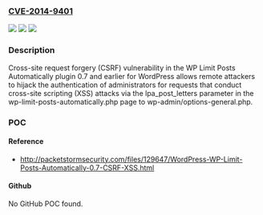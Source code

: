 ### [CVE-2014-9401](https://cve.mitre.org/cgi-bin/cvename.cgi?name=CVE-2014-9401)
![](https://img.shields.io/static/v1?label=Product&message=n%2Fa&color=blue)
![](https://img.shields.io/static/v1?label=Version&message=n%2Fa&color=blue)
![](https://img.shields.io/static/v1?label=Vulnerability&message=n%2Fa&color=brighgreen)

### Description

Cross-site request forgery (CSRF) vulnerability in the WP Limit Posts Automatically plugin 0.7 and earlier for WordPress allows remote attackers to hijack the authentication of administrators for requests that conduct cross-site scripting (XSS) attacks via the lpa_post_letters parameter in the wp-limit-posts-automatically.php page to wp-admin/options-general.php.

### POC

#### Reference
- http://packetstormsecurity.com/files/129647/WordPress-WP-Limit-Posts-Automatically-0.7-CSRF-XSS.html

#### Github
No GitHub POC found.

